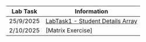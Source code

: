 | Lab Task  | Information |
| ------------- | ------------- |
| 25/9/2025  | [LabTask1 - Student Details Array](Lab-Task1.cpp)  |
| 2/10/2025  | [Matrix Exercise]  |

                
